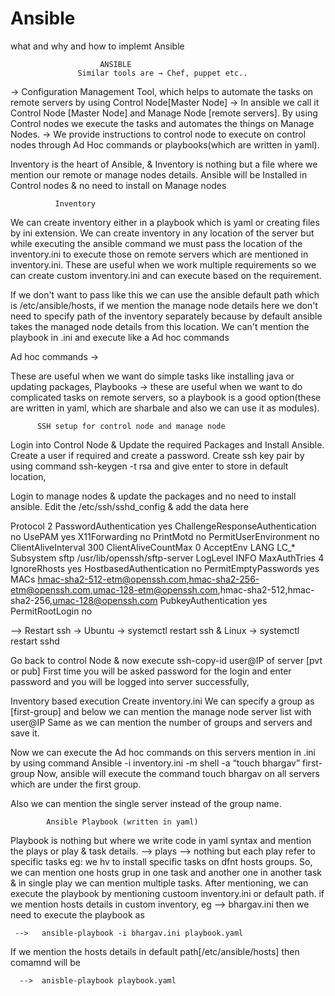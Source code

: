 # Ansible
what and why and how to implemt Ansible

                        ANSIBLE 
                   Similar tools are → Chef, puppet etc..

→ Configuration Management Tool, which helps to automate the tasks on remote servers by using Control
     Node[Master Node]
→ In ansible we call it  Control Node [Master Node]  and  Manage Node [remote servers].
     By using Control nodes we execute the tasks and automates the things on Manage Nodes.
→ We provide instructions to control node to execute on control nodes through Ad Hoc commands
     or playbooks(which are written in yaml).

Inventory is the heart of Ansible, & Inventory is nothing but a file where we mention our remote or manage nodes details.
Ansible will be Installed in Control nodes & no need to install on Manage nodes

              Inventory

We can create inventory either in a playbook which is yaml or creating files by ini extension.
We can create inventory in any location of the server but while executing the ansible command we must pass the location of the inventory.ini to execute those on remote servers which are mentioned in inventory.ini.
These are useful when we work multiple requirements so we can create custom inventory.ini and can execute based on the requirement.

If we don't want to pass like this we can use the ansible default path which is   /etc/ansible/hosts,
            if we mention the manage node details here we don't need to specify path of the inventory
            separately because by default ansible takes the managed node details from this location.
We can't mention the playbook in .ini and execute like a Ad hoc commands



Ad hoc commands →

These are useful when we want do simple tasks like installing java or updating packages,
Playbooks → these are useful when we want to do complicated tasks on remote servers, so a playbook is a good option(these are written in yaml, which are sharbale and also we can use it as modules).

          SSH setup for control node and manage node

Login into Control Node & Update the required Packages and Install Ansible.
Create a user if required and create a password.
Create ssh key pair by using command ssh-keygen -t rsa and give enter to store in default location,

Login to manage nodes & update the packages and no need to install ansible.
Edit the /etc/ssh/sshd_config & add the data here 

Protocol 2
PasswordAuthentication yes
ChallengeResponseAuthentication no
UsePAM yes
X11Forwarding no
PrintMotd no
PermitUserEnvironment no
ClientAliveInterval 300
ClientAliveCountMax 0
AcceptEnv LANG LC_*
Subsystem       sftp    /usr/lib/openssh/sftp-server
LogLevel INFO
MaxAuthTries 4
IgnoreRhosts yes
HostbasedAuthentication no
PermitEmptyPasswords yes
MACs hmac-sha2-512-etm@openssh.com,hmac-sha2-256-etm@openssh.com,umac-128-etm@openssh.com,hmac-sha2-512,hmac-sha2-256,umac-128@openssh.com
PubkeyAuthentication yes
PermitRootLogin no

 --> Restart ssh → Ubuntu → systemctl restart ssh
                 &  Linux → systemctl restart sshd

Go back to control Node & now execute ssh-copy-id user@IP of server [pvt or pub]
First time you will be asked password for the login and enter password and you will be logged into server successfully,

Inventory based execution 
Create inventory.ini
We can specify a group as [first-group] and below we can mention the manage node server list with user@IP
Same as we can mention the number of groups and servers and save it.

Now we can execute the Ad hoc commands on this servers mention in .ini by using command 
Ansible -i inventory.ini -m shell -a “touch bhargav” first-group
Now, ansible will execute the command touch bhargav on all servers which are under the first group.

Also we can mention the single server instead of the group name.

            Ansible Playbook (written in yaml)
            
Playbook is nothing but where we write code in yaml syntax and mention the plays or play & task details.
  --> plays --> nothing but each play refer to specific tasks 
                eg: we hv to install specific tasks on dfnt hosts groups.
So, we can mention one hosts grup in one task and another one in another task & in single play we can mention multiple tasks.
After mentioning, we can execute the playbook by mentioning custoom inventory.ini or default path.
if we mention hosts details in custom inventory, eg --> bhargav.ini then we need to execute the playbook as 

     -->   ansible-playbook -i bhargav.ini playbook.yaml
     
If we mention the hosts details in default path[/etc/ansible/hosts] then comamnd will be 

      -->  anisble-playbook playbook.yaml
            
                   
